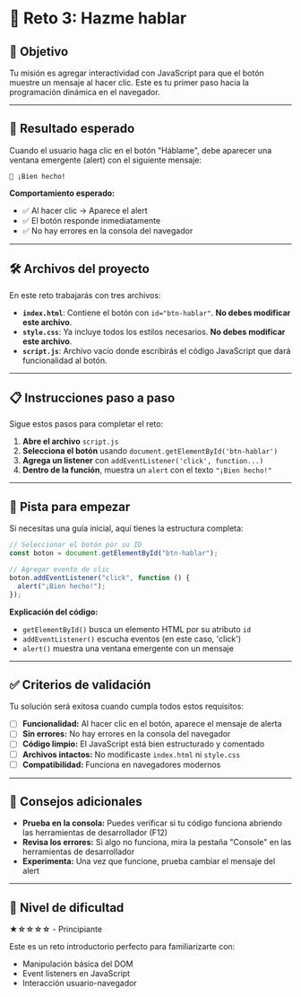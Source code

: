# 🧩 Reto 3: Hazme hablar

## 🎯 Objetivo

Tu misión es agregar interactividad con JavaScript para que el botón muestre un mensaje al hacer clic. Este es tu primer paso hacia la programación dinámica en el navegador.

---

## 🧪 Resultado esperado

Cuando el usuario haga clic en el botón "Háblame", debe aparecer una ventana emergente (alert) con el siguiente mensaje:

```
📢 ¡Bien hecho!
```

**Comportamiento esperado:**

- ✅ Al hacer clic → Aparece el alert
- ✅ El botón responde inmediatamente
- ✅ No hay errores en la consola del navegador

---

## 🛠️ Archivos del proyecto

En este reto trabajarás con tres archivos:

- **`index.html`**: Contiene el botón con `id="btn-hablar"`. **No debes modificar este archivo**.
- **`style.css`**: Ya incluye todos los estilos necesarios. **No debes modificar este archivo**.
- **`script.js`**: Archivo vacío donde escribirás el código JavaScript que dará funcionalidad al botón.

---

## 📋 Instrucciones paso a paso

Sigue estos pasos para completar el reto:

1. **Abre el archivo** `script.js`
2. **Selecciona el botón** usando `document.getElementById('btn-hablar')`
3. **Agrega un listener** con `addEventListener('click', function...)`
4. **Dentro de la función**, muestra un `alert` con el texto `"¡Bien hecho!"`

---

## 🧠 Pista para empezar

Si necesitas una guía inicial, aquí tienes la estructura completa:

```js
// Seleccionar el botón por su ID
const boton = document.getElementById("btn-hablar");

// Agregar evento de clic
boton.addEventListener("click", function () {
  alert("¡Bien hecho!");
});
```

**Explicación del código:**

- `getElementById()` busca un elemento HTML por su atributo `id`
- `addEventListener()` escucha eventos (en este caso, 'click')
- `alert()` muestra una ventana emergente con un mensaje

---

## ✅ Criterios de validación

Tu solución será exitosa cuando cumpla todos estos requisitos:

- [ ] **Funcionalidad:** Al hacer clic en el botón, aparece el mensaje de alerta
- [ ] **Sin errores:** No hay errores en la consola del navegador
- [ ] **Código limpio:** El JavaScript está bien estructurado y comentado
- [ ] **Archivos intactos:** No modificaste `index.html` ni `style.css`
- [ ] **Compatibilidad:** Funciona en navegadores modernos

---

## 🎨 Consejos adicionales

- **Prueba en la consola:** Puedes verificar si tu código funciona abriendo las herramientas de desarrollador (F12)
- **Revisa los errores:** Si algo no funciona, mira la pestaña "Console" en las herramientas de desarrollador
- **Experimenta:** Una vez que funcione, prueba cambiar el mensaje del alert

---

## 🧩 Nivel de dificultad

**★☆☆☆☆** - Principiante

Este es un reto introductorio perfecto para familiarizarte con:

- Manipulación básica del DOM
- Event listeners en JavaScript
- Interacción usuario-navegador
